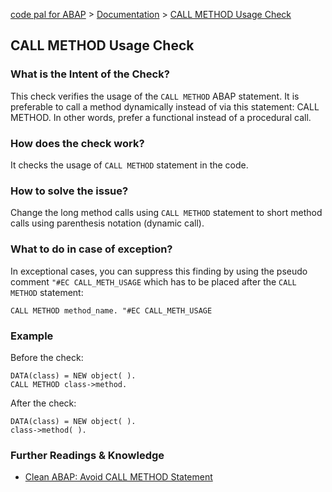 [code pal for ABAP](../../README.md) > [Documentation](../check_documentation.md) > [CALL METHOD Usage Check](call-method-usage.md)

## CALL METHOD Usage Check

### What is the Intent of the Check?

This check verifies the usage of the `CALL METHOD` ABAP statement. It is preferable to call a method dynamically instead of via this statement: CALL METHOD. In other words, prefer a functional instead of a procedural call.

### How does the check work?

It checks the usage of `CALL METHOD` statement in the code.

### How to solve the issue?

Change the long method calls using `CALL METHOD` statement to short method calls using parenthesis notation (dynamic call).

### What to do in case of exception?

In exceptional cases, you can suppress this finding by using the pseudo comment `"#EC CALL_METH_USAGE` which has to be placed after the `CALL METHOD` statement:

```abap
CALL METHOD method_name. "#EC CALL_METH_USAGE
```

### Example

Before the check:

```abap
DATA(class) = NEW object( ).
CALL METHOD class->method.
```

After the check:

```abap
DATA(class) = NEW object( ).
class->method( ).
```

### Further Readings & Knowledge

* [Clean ABAP: Avoid CALL METHOD Statement](https://github.com/SAP/styleguides/blob/main/clean-abap/CleanABAP.md#prefer-functional-to-procedural-calls)
